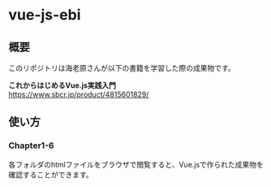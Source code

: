 # vue-js-ebi
## 概要
このリポジトリは海老原さんが以下の書籍を学習した際の成果物です。  

**これからはじめるVue.js実践入門**  
https://www.sbcr.jp/product/4815601829/

## 使い方
### Chapter1-6
各フォルダのhtmlファイルをブラウザで閲覧すると、Vue.jsで作られた成果物を確認することができます。
